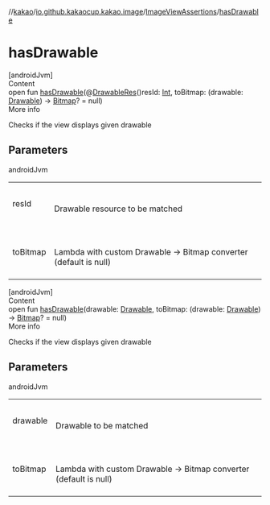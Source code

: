 //[kakao](../../../index.md)/[io.github.kakaocup.kakao.image](../index.md)/[ImageViewAssertions](index.md)/[hasDrawable](has-drawable.md)



# hasDrawable  
[androidJvm]  
Content  
open fun [hasDrawable](has-drawable.md)(@[DrawableRes](https://developer.android.com/reference/kotlin/androidx/annotation/DrawableRes.html)()resId: [Int](https://kotlinlang.org/api/latest/jvm/stdlib/kotlin/-int/index.html), toBitmap: (drawable: [Drawable](https://developer.android.com/reference/kotlin/android/graphics/drawable/Drawable.html)) -> [Bitmap](https://developer.android.com/reference/kotlin/android/graphics/Bitmap.html)? = null)  
More info  


Checks if the view displays given drawable



## Parameters  
  
androidJvm  
  
| | |
|---|---|
| <a name="io.github.kakaocup.kakao.image/ImageViewAssertions/hasDrawable/#kotlin.Int#kotlin.Function1[android.graphics.drawable.Drawable,android.graphics.Bitmap]?/PointingToDeclaration/"></a>resId| <a name="io.github.kakaocup.kakao.image/ImageViewAssertions/hasDrawable/#kotlin.Int#kotlin.Function1[android.graphics.drawable.Drawable,android.graphics.Bitmap]?/PointingToDeclaration/"></a><br><br>Drawable resource to be matched<br><br>|
| <a name="io.github.kakaocup.kakao.image/ImageViewAssertions/hasDrawable/#kotlin.Int#kotlin.Function1[android.graphics.drawable.Drawable,android.graphics.Bitmap]?/PointingToDeclaration/"></a>toBitmap| <a name="io.github.kakaocup.kakao.image/ImageViewAssertions/hasDrawable/#kotlin.Int#kotlin.Function1[android.graphics.drawable.Drawable,android.graphics.Bitmap]?/PointingToDeclaration/"></a><br><br>Lambda with custom Drawable -> Bitmap converter (default is null)<br><br>|
  
  


[androidJvm]  
Content  
open fun [hasDrawable](has-drawable.md)(drawable: [Drawable](https://developer.android.com/reference/kotlin/android/graphics/drawable/Drawable.html), toBitmap: (drawable: [Drawable](https://developer.android.com/reference/kotlin/android/graphics/drawable/Drawable.html)) -> [Bitmap](https://developer.android.com/reference/kotlin/android/graphics/Bitmap.html)? = null)  
More info  


Checks if the view displays given drawable



## Parameters  
  
androidJvm  
  
| | |
|---|---|
| <a name="io.github.kakaocup.kakao.image/ImageViewAssertions/hasDrawable/#android.graphics.drawable.Drawable#kotlin.Function1[android.graphics.drawable.Drawable,android.graphics.Bitmap]?/PointingToDeclaration/"></a>drawable| <a name="io.github.kakaocup.kakao.image/ImageViewAssertions/hasDrawable/#android.graphics.drawable.Drawable#kotlin.Function1[android.graphics.drawable.Drawable,android.graphics.Bitmap]?/PointingToDeclaration/"></a><br><br>Drawable to be matched<br><br>|
| <a name="io.github.kakaocup.kakao.image/ImageViewAssertions/hasDrawable/#android.graphics.drawable.Drawable#kotlin.Function1[android.graphics.drawable.Drawable,android.graphics.Bitmap]?/PointingToDeclaration/"></a>toBitmap| <a name="io.github.kakaocup.kakao.image/ImageViewAssertions/hasDrawable/#android.graphics.drawable.Drawable#kotlin.Function1[android.graphics.drawable.Drawable,android.graphics.Bitmap]?/PointingToDeclaration/"></a><br><br>Lambda with custom Drawable -> Bitmap converter (default is null)<br><br>|
  
  



